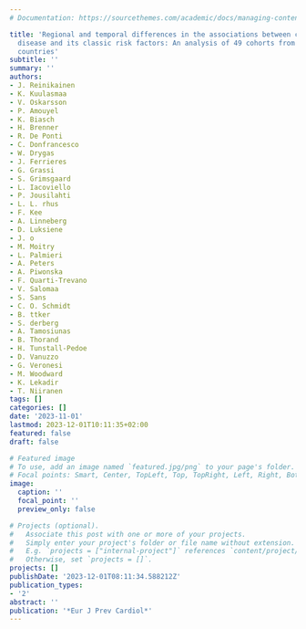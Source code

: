 ```yaml
---
# Documentation: https://sourcethemes.com/academic/docs/managing-content/

title: 'Regional and temporal differences in the associations between cardiovascular
  disease and its classic risk factors: An analysis of 49 cohorts from 11 European
  countries'
subtitle: ''
summary: ''
authors:
- J. Reinikainen
- K. Kuulasmaa
- V. Oskarsson
- P. Amouyel
- K. Biasch
- H. Brenner
- R. De Ponti
- C. Donfrancesco
- W. Drygas
- J. Ferrieres
- G. Grassi
- S. Grimsgaard
- L. Iacoviello
- P. Jousilahti
- L. L. rhus
- F. Kee
- A. Linneberg
- D. Luksiene
- J. o
- M. Moitry
- L. Palmieri
- A. Peters
- A. Piwonska
- F. Quarti-Trevano
- V. Salomaa
- S. Sans
- C. O. Schmidt
- B. ttker
- S. derberg
- A. Tamosiunas
- B. Thorand
- H. Tunstall-Pedoe
- D. Vanuzzo
- G. Veronesi
- M. Woodward
- K. Lekadir
- T. Niiranen
tags: []
categories: []
date: '2023-11-01'
lastmod: 2023-12-01T10:11:35+02:00
featured: false
draft: false

# Featured image
# To use, add an image named `featured.jpg/png` to your page's folder.
# Focal points: Smart, Center, TopLeft, Top, TopRight, Left, Right, BottomLeft, Bottom, BottomRight.
image:
  caption: ''
  focal_point: ''
  preview_only: false

# Projects (optional).
#   Associate this post with one or more of your projects.
#   Simply enter your project's folder or file name without extension.
#   E.g. `projects = ["internal-project"]` references `content/project/deep-learning/index.md`.
#   Otherwise, set `projects = []`.
projects: []
publishDate: '2023-12-01T08:11:34.588212Z'
publication_types:
- '2'
abstract: ''
publication: '*Eur J Prev Cardiol*'
---
```

